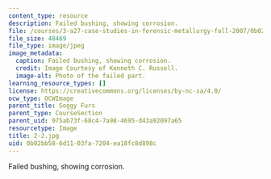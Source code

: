 ```yaml
---
content_type: resource
description: Failed bushing, showing corrosion.
file: /courses/3-a27-case-studies-in-forensic-metallurgy-fall-2007/0b02bb586d1103fa7204ea18fc8d898c_2-2.jpg
file_size: 48469
file_type: image/jpeg
image_metadata:
  caption: Failed bushing, showing corrosion.
  credit: Image Courtesy of Kenneth C. Russell.
  image-alt: Photo of the failed part.
learning_resource_types: []
license: https://creativecommons.org/licenses/by-nc-sa/4.0/
ocw_type: OCWImage
parent_title: Soggy Furs
parent_type: CourseSection
parent_uid: 975ab73f-68c4-7a98-4695-d43a92097a65
resourcetype: Image
title: 2-2.jpg
uid: 0b02bb58-6d11-03fa-7204-ea18fc8d898c
---
```

Failed bushing, showing corrosion.